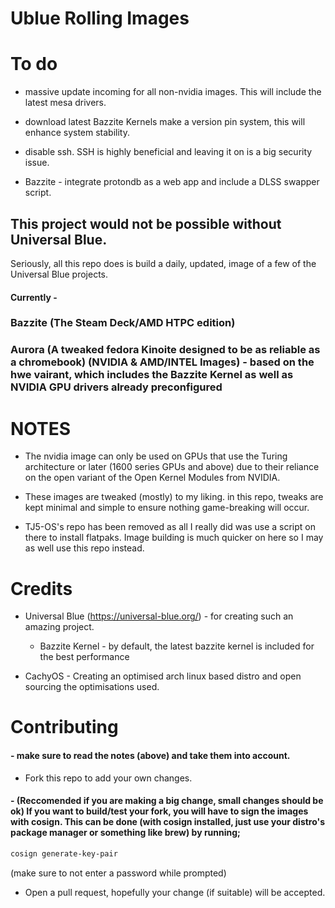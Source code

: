 # Ublue Rolling Images

# To do 

- massive update incoming for all non-nvidia images. This will include the latest mesa drivers.

- download latest Bazzite Kernels make a version pin system, this will enhance system stability.

- disable ssh. SSH is highly beneficial and leaving it on is a big security issue.

- Bazzite - integrate protondb as a web app and include a DLSS swapper script. 



## This project would not be possible without Universal Blue. 
Seriously, all this repo does is build a daily, updated, image of a few of the Universal Blue projects.

#### Currently - 

### Bazzite (The Steam Deck/AMD HTPC edition) 
### Aurora (A tweaked fedora Kinoite designed to be as reliable as a chromebook) (NVIDIA & AMD/INTEL Images) - based on the hwe vairant, which includes the Bazzite Kernel as well as NVIDIA GPU drivers already preconfigured


# NOTES 

- The nvidia image can only be used on GPUs that use the Turing architecture or later (1600 series GPUs and above) due to their reliance on the open variant of the Open Kernel Modules from NVIDIA.


- These images are tweaked (mostly) to my liking. in this repo, tweaks are kept minimal and simple to ensure nothing game-breaking will occur.

- TJ5-OS's repo has been removed as all I really did was use a script on there to install flatpaks. Image building is much quicker on here so I may as well use this repo instead. 



# Credits

- Universal Blue (https://universal-blue.org/) - for creating such an amazing project.
  - Bazzite Kernel - by default, the latest bazzite kernel is included for the best performance

- CachyOS - Creating an optimised arch linux based distro and open sourcing the optimisations used.

# Contributing 
#### - make sure to read the notes (above) and take them into account.
- Fork this repo to add your own changes.
#### - (Reccomended if you are making a big change, small changes should be ok) If you want to build/test your fork, you will have to sign the images with cosign. This can be done (with cosign installed, just use your distro's package manager or something like brew) by running;

```bash
cosign generate-key-pair
```
(make sure to not enter a password while prompted)

- Open a pull request, hopefully your change (if suitable) will be accepted.
